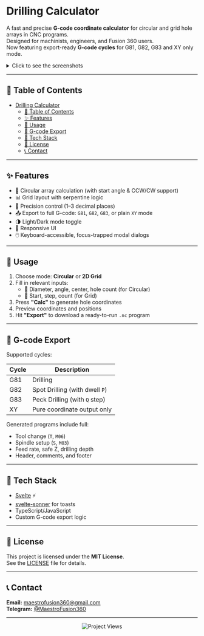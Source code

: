 # Drilling Calculator

A fast and precise **G-code coordinate calculator** for circular and grid hole arrays in CNC programs.  
Designed for machinists, engineers, and Fusion 360 users.  
Now featuring export-ready **G-code cycles** for G81, G82, G83 and XY only mode.

<details>
  <summary>Click to see the screenshots</summary>
  <h1 align="center">
    <img src="assets/drillcalc_light.png" alt="Drilling Calculator Light Mode"/>
    <img src="assets/drillcalc_dark.png" alt="Drilling Calculator Dark Mode"/>
  </h1>
</details>

---

## 📑 Table of Contents

- [Drilling Calculator](#drilling-calculator)
  - [📑 Table of Contents](#-table-of-contents)
  - [✨ Features](#-features)
  - [🚀 Usage](#-usage)
  - [🧾 G-code Export](#-g-code-export)
  - [🧱 Tech Stack](#-tech-stack)
  - [📄 License](#-license)
  - [📞 Contact](#-contact)

---

## ✨ Features

- 📐 Circular array calculation (with start angle & CCW/CW support)
- 📊 Grid layout with serpentine logic
- 🎯 Precision control (1–3 decimal places)
- 📤 Export to full G-code: `G81`, `G82`, `G83`, or plain `XY` mode
- 🌗 Light/Dark mode toggle
- 📱 Responsive UI
- 🖱️ Keyboard-accessible, focus-trapped modal dialogs

---

## 🚀 Usage

1. Choose mode: **Circular** or **2D Grid**
2. Fill in relevant inputs:
   - 📏 Diameter, angle, center, hole count (for Circular)
   - 🧮 Start, step, count (for Grid)
3. Press **"Calc"** to generate hole coordinates
4. Preview coordinates and positions
5. Hit **"Export"** to download a ready-to-run `.nc` program

---

## 🧾 G-code Export

Supported cycles:

| Cycle | Description           |
|-------|------------------------|
| G81   | Drilling               |
| G82   | Spot Drilling (with dwell `P`) |
| G83   | Peck Drilling (with `Q` step) |
| XY    | Pure coordinate output only |

Generated programs include full:

- Tool change (`T`, `M06`)
- Spindle setup (`S`, `M03`)
- Feed rate, safe Z, drilling depth
- Header, comments, and footer

---

## 🧱 Tech Stack

- [Svelte](https://svelte.dev) ⚡️
- [svelte-sonner](https://github.com/wobsoriano/svelte-sonner) for toasts
- TypeScript/JavaScript
- Custom G-code export logic

---

## 📄 License

This project is licensed under the **MIT License**.  
See the [LICENSE](LICENSE.md) file for details.

---

## 📞 Contact

**Email:** [maestrofusion360@gmail.com](mailto:maestrofusion360@gmail.com)  
**Telegram:** [@MaestroFusion360](https://t.me/MaestroFusion360)

---

<p align="center">
  <img src="https://komarev.com/ghpvc/?username=MaestroFusion360-DrillCalc&label=Project+Views&color=blue" alt="Project Views" />
</p>
